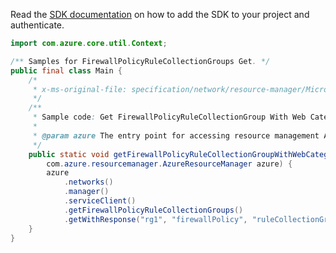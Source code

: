 Read the [SDK documentation](https://github.com/Azure/azure-sdk-for-java/blob/azure-resourcemanager_2.13.0/sdk/resourcemanager/azure-resourcemanager/README.md) on how to add the SDK to your project and authenticate.

```java
import com.azure.core.util.Context;

/** Samples for FirewallPolicyRuleCollectionGroups Get. */
public final class Main {
    /*
     * x-ms-original-file: specification/network/resource-manager/Microsoft.Network/stable/2021-05-01/examples/FirewallPolicyRuleCollectionGroupWithWebCategoriesGet.json
     */
    /**
     * Sample code: Get FirewallPolicyRuleCollectionGroup With Web Categories.
     *
     * @param azure The entry point for accessing resource management APIs in Azure.
     */
    public static void getFirewallPolicyRuleCollectionGroupWithWebCategories(
        com.azure.resourcemanager.AzureResourceManager azure) {
        azure
            .networks()
            .manager()
            .serviceClient()
            .getFirewallPolicyRuleCollectionGroups()
            .getWithResponse("rg1", "firewallPolicy", "ruleCollectionGroup1", Context.NONE);
    }
}
```
